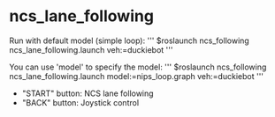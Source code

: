 # ncs_lane_following

Run with default model (simple loop):
'''
$roslaunch ncs_following ncs_lane_following.launch veh:=duckiebot
'''

You can use 'model' to specify the model:
'''
$roslaunch ncs_following ncs_lane_following.launch model:=nips_loop.graph veh:=duckiebot
'''

* "START" button: NCS lane following
* "BACK" button: Joystick control

